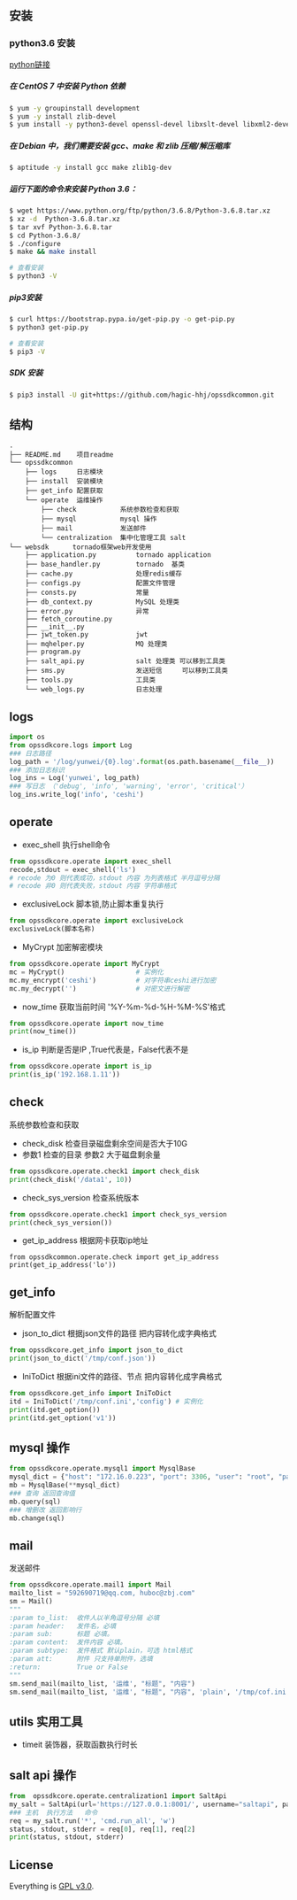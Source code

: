## 安装
### python3.6 安装
[python链接](https://www.python.org/)
##### 在 CentOS 7 中安装 Python 依赖
```bash
$ yum -y groupinstall development
$ yum -y install zlib-devel
$ yum install -y python3-devel openssl-devel libxslt-devel libxml2-devel libcurl-devel
```
##### 在 Debian 中，我们需要安装 gcc、make 和 zlib 压缩/解压缩库
```bash
$ aptitude -y install gcc make zlib1g-dev
```
##### 运行下面的命令来安装 Python 3.6：
```bash
$ wget https://www.python.org/ftp/python/3.6.8/Python-3.6.8.tar.xz
$ xz -d  Python-3.6.8.tar.xz
$ tar xvf Python-3.6.8.tar
$ cd Python-3.6.8/
$ ./configure
$ make && make install

# 查看安装
$ python3 -V
```

##### pip3安装
```bash
$ curl https://bootstrap.pypa.io/get-pip.py -o get-pip.py
$ python3 get-pip.py

# 查看安装
$ pip3 -V
```
##### SDK 安装
```bash
$ pip3 install -U git+https://github.com/hagic-hhj/opssdkcommon.git
```

## 结构
```shell
.
├── README.md    项目readme
└── opssdkcommon
    ├── logs     日志模块
    ├── install  安装模块
    ├── get_info 配置获取
    └── operate  运维操作
        ├── check           系统参数检查和获取
        ├── mysql           mysql 操作
        ├── mail            发送邮件
        └── centralization  集中化管理工具 salt
└── websdk      tornado框架web开发使用
    ├── application.py          tornado application
    ├── base_handler.py         tornado  基类
    ├── cache.py                处理redis缓存
    ├── configs.py              配置文件管理
    ├── consts.py               常量
    ├── db_context.py           MySQL 处理类
    ├── error.py                异常
    ├── fetch_coroutine.py      
    ├── __init__.py
    ├── jwt_token.py            jwt
    ├── mqhelper.py             MQ 处理类
    ├── program.py
    ├── salt_api.py             salt 处理类 可以移到工具类
    ├── sms.py                  发送短信     可以移到工具类
    ├── tools.py                工具类
    └── web_logs.py             日志处理
```

## logs
```python
import os
from opssdkcore.logs import Log
### 日志路径
log_path = '/log/yunwei/{0}.log'.format(os.path.basename(__file__))
### 添加日志标识
log_ins = Log('yunwei', log_path)
### 写日志 （'debug', 'info', 'warning', 'error', 'critical'）
log_ins.write_log('info', 'ceshi')
```

## operate
- exec_shell 执行shell命令
```python
from opssdkcore.operate import exec_shell
recode,stdout = exec_shell('ls')
# recode 为0 则代表成功，stdout 内容 为列表格式 半月逗号分隔
# recode 非0 则代表失败，stdout 内容 字符串格式
```
- exclusiveLock  脚本锁,防止脚本重复执行
```python
from opssdkcore.operate import exclusiveLock
exclusiveLock(脚本名称)
```
- MyCrypt  加密解密模块
```python
from opssdkcore.operate import MyCrypt
mc = MyCrypt()                  # 实例化
mc.my_encrypt('ceshi')          # 对字符串ceshi进行加密
mc.my_decrypt('')               # 对密文进行解密
```
- now_time 获取当前时间 '%Y-%m-%d-%H-%M-%S'格式
```python
from opssdkcore.operate import now_time
print(now_time())
```
- is_ip 判断是否是IP ,True代表是，False代表不是
```python
from opssdkcore.operate import is_ip
print(is_ip('192.168.1.11'))
```

## check
系统参数检查和获取
- check_disk 检查目录磁盘剩余空间是否大于10G
- 参数1 检查的目录 参数2 大于磁盘剩余量
```python
from opssdkcore.operate.check1 import check_disk
print(check_disk('/data1', 10))
```
- check_sys_version 检查系统版本
```python
from opssdkcore.operate.check1 import check_sys_version
print(check_sys_version())
```
- get_ip_address  根据网卡获取ip地址
```
from opssdkcommon.operate.check import get_ip_address
print(get_ip_address('lo'))
```

## get_info
解析配置文件
- json_to_dict 根据json文件的路径 把内容转化成字典格式
```python
from opssdkcore.get_info import json_to_dict
print(json_to_dict('/tmp/conf.json'))
```
- IniToDict 根据ini文件的路径、节点 把内容转化成字典格式
```python
from opssdkcore.get_info import IniToDict
itd = IniToDict('/tmp/conf.ini','config') # 实例化
print(itd.get_option())
print(itd.get_option('v1'))
```

## mysql 操作
```python
from opssdkcore.operate.mysql1 import MysqlBase
mysql_dict = {"host": "172.16.0.223", "port": 3306, "user": "root", "passwd": "ljXrcyn7", "db": "zhi"}
mb = MysqlBase(**mysql_dict)
### 查询 返回查询值
mb.query(sql)
### 增删改 返回影响行
mb.change(sql)
```

## mail
发送邮件
```python
from opssdkcore.operate.mail1 import Mail
mailto_list = "592690719@qq.com, huboc@zbj.com"
sm = Mail()
"""
:param to_list:  收件人以半角逗号分隔 必填
:param header:   发件名，必填
:param sub:      标题 必填。
:param content:  发件内容 必填。
:param subtype:  发件格式 默认plain，可选 html格式
:param att:      附件 只支持单附件，选填
:return:         True or False
"""
sm.send_mail(mailto_list, '运维', "标题", "内容")
sm.send_mail(mailto_list, '运维', "标题", "内容", 'plain', '/tmp/cof.ini')
```
## utils 实用工具

- timeit 装饰器，获取函数执行时长

## salt api 操作
```python
from  opssdkcore.operate.centralization1 import SaltApi
my_salt = SaltApi(url='https://127.0.0.1:8001/', username="saltapi", password="shenshuo")
### 主机  执行方法   命令
req = my_salt.run('*', 'cmd.run_all', 'w')
status, stdout, stderr = req[0], req[1], req[2]
print(status, stdout, stderr)
```

## License

Everything is [GPL v3.0](https://www.gnu.org/licenses/gpl-3.0.html).